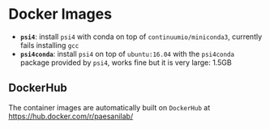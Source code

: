 # Docker Images

* **`psi4`**: install `psi4` with conda on top of `continuumio/miniconda3`, currently fails installing `gcc`
* **`psi4conda`**: install `psi4` on top of `ubuntu:16.04` with the `psi4conda` package provided by `psi4`, works fine but it is very large: 1.5GB

## DockerHub

The container images are automatically built on `DockerHub` at <https://hub.docker.com/r/paesanilab/>
